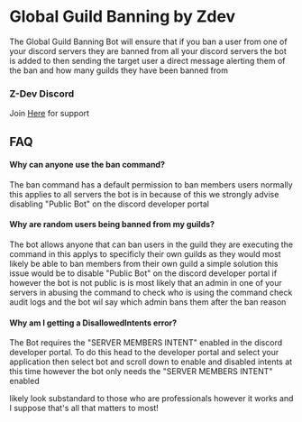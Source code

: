 
# Global Guild Banning by Zdev
The Global Guild Banning Bot will ensure that if you ban a user from one of your discord servers they are banned from all your discord servers the bot is added to then sending the target user a direct message alerting them of the ban and how many guilds they have been banned from 
### Z-Dev Discord
Join [Here](https://discord.gg/EV9cpmp6qf) for support


## FAQ

#### Why can anyone use the ban command?

The ban command has a default permission to ban members users normally this applies to all servers the bot is in because of this we strongly advise disabling "Public Bot" on the discord developer portal

#### Why are random users being banned from my guilds?

The bot allows anyone that can ban users in the guild they are executing the command in this applys to specificly their own guilds as they would most likely be able to ban members from their own guild a simple solution this issue would be to disable "Public Bot" on the discord developer portal if however the bot is not public is is most likely that an admin in one of your servers in abusing the command to check who is using the command check audit logs and the bot wil say which admin bans them after the ban reason

#### Why am I getting a DisallowedIntents error?

The Bot requires the "SERVER MEMBERS INTENT" enabled in the discord developer portal. To do this head to the developer portal and select your application then select bot and scroll down to enable and disabled intents at this time however the bot only needs the "SERVER MEMBERS INTENT" enabled


 likely look substandard to those who are professionals however it works and I suppose that's all that matters to most!
